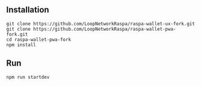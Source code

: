 ## Installation

```
git clone https://github.com/LoopNetworkRaspa/raspa-wallet-ux-fork.git
git clone https://github.com/LoopNetworkRaspa/raspa-wallet-pwa-fork.git
cd raspa-wallet-pwa-fork
npm install
```

## Run

```
npm run startdev
```
